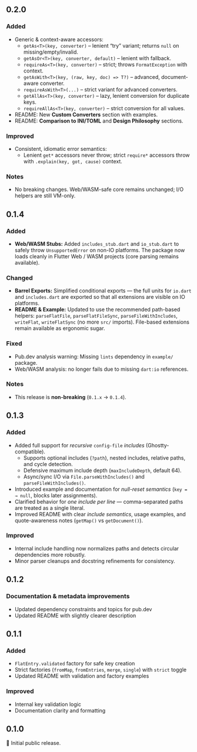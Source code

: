 ## 0.2.0

### Added
- Generic & context-aware accessors:
  - `getAs<T>(key, converter)` – lenient “try” variant; returns `null` on missing/empty/invalid.
  - `getAsOr<T>(key, converter, default)` – lenient with fallback.
  - `requireAs<T>(key, converter)` – strict; throws `FormatException` with context.
  - `getAsWith<T>(key, (raw, key, doc) => T?)` – advanced, document-aware converter.
  - `requireAsWith<T>(...)` – strict variant for advanced converters.
  - `getAllAs<T>(key, converter)` – lazy, lenient conversion for duplicate keys.
  - `requireAllAs<T>(key, converter)` – strict conversion for all values.
- README: New **Custom Converters** section with examples.
- README: **Comparison to INI/TOML** and **Design Philosophy** sections.

### Improved
- Consistent, idiomatic error semantics:
  - Lenient `get*` accessors never throw; strict `require*` accessors throw with `.explain(key, got, cause)` context.

### Notes
- No breaking changes. Web/WASM-safe core remains unchanged; I/O helpers are still VM-only.

## 0.1.4

### Added
- **Web/WASM Stubs:** Added `includes_stub.dart` and `io_stub.dart` to safely
  throw `UnsupportedError` on non-IO platforms. The package now loads cleanly
  in Flutter Web / WASM projects (core parsing remains available).

### Changed
- **Barrel Exports:** Simplified conditional exports — the full units for
  `io.dart` and `includes.dart` are exported so that all extensions are
  visible on IO platforms.
- **README & Example:** Updated to use the recommended path-based helpers:
  `parseFlatFile`, `parseFlatFileSync`, `parseFileWithIncludes`,
  `writeFlat`, `writeFlatSync` (no more `src/` imports).
  File-based extensions remain available as ergonomic sugar.

### Fixed
- Pub.dev analysis warning: Missing `lints` dependency in `example/` package.
- Web/WASM analysis: no longer fails due to missing `dart:io` references.

### Notes
- This release is **non-breaking** (`0.1.x` → `0.1.4`).

## 0.1.3

### Added

- Added full support for *recursive* `config-file` *includes* (Ghostty-compatible).
  - Supports optional includes (`?path`), nested includes, relative paths, and cycle detection.
  - Defensive maximum include depth (`maxIncludeDepth`, default 64).
  - Async/sync I/O via `File.parseWithIncludes()` and `parseFileWithIncludes()`.
- Introduced example and documentation for *null-reset semantics* (`key = → null`, blocks later assignments).
- Clarified behavior for *one include per line* — comma-separated paths are treated as a single literal.
- Improved README with clear *include semantics*, usage examples, and quote-awareness notes (`getMap()` vs `getDocument()`).

### Improved
- Internal include handling now normalizes paths and detects circular dependencies more robustly.
- Minor parser cleanups and docstring refinements for consistency.

## 0.1.2

### Documentation & metadata improvements

- Updated dependency constraints and topics for pub.dev
- Updated README with slightly clearer description

## 0.1.1

### Added

- `FlatEntry.validated` factory for safe key creation
- Strict factories (`fromMap`, `fromEntries`, `merge`, `single`) with `strict` toggle
- Updated README with validation and factory examples

### Improved

- Internal key validation logic
- Documentation clarity and formatting

## 0.1.0

🎉 Initial public release.
